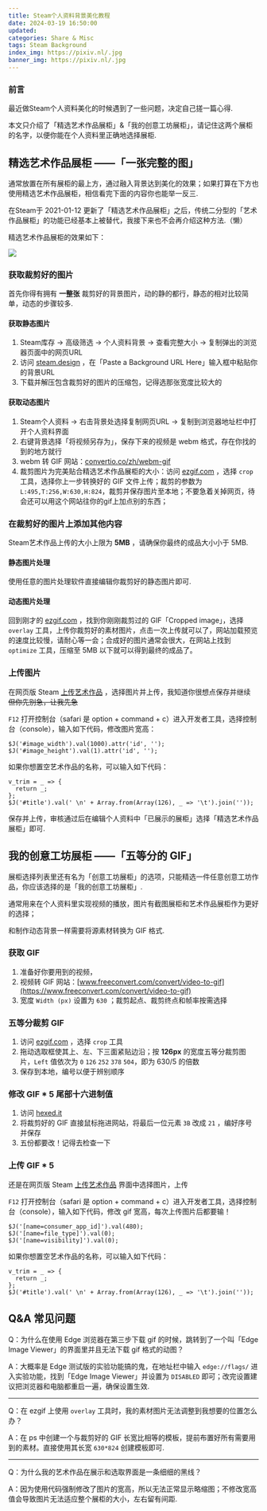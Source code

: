 ```yaml
---
title: Steam个人资料背景美化教程
date: 2024-03-19 16:50:00
updated: 
categories: Share & Misc
tags: Steam Background
index_img: https://pixiv.nl/.jpg
banner_img: https://pixiv.nl/.jpg
---
```


### 前言

最近做Steam个人资料美化的时候遇到了一些问题，决定自己搓一篇心得.

本文只介绍了「精选艺术作品展柜」&「我的创意工坊展柜」，请记住这两个展柜的名字，以便你能在个人资料里正确地选择展柜.

## 精选艺术作品展柜 ——「一张完整的图」

通常放置在所有展柜的最上方，通过融入背景达到美化的效果；如果打算在下方也使用精选艺术作品展柜，相信看完下面的内容你也能举一反三.

在Steam于 2021-01-12 更新了「精选艺术作品展柜」之后，传统二分型的「艺术作品展柜」的功能已经基本上被替代，我接下来也不会再介绍这种方法.（懒）

精选艺术作品展柜的效果如下：

![](https://mirror.ghproxy.com/https://raw.githubusercontent.com/NanodaOvO/PictureHost/main/steam_background_beautify_1.png)

### 获取裁剪好的图片

首先你得有拥有 **一整张** 裁剪好的背景图片，动的静的都行，静态的相对比较简单，动态的步骤较多.

#### 获取静态图片

1. Steam库存 -> 高级筛选 -> 个人资料背景 -> 查看完整大小 -> 复制弹出的浏览器页面中的网页URL
2. 访问 [steam.design](steam.design) ，在「Paste a Background URL Here」输入框中粘贴你的背景URL
3. 下载并解压包含裁剪好的图片的压缩包，记得选那张宽度比较大的

#### 获取动态图片

1. Steam个人资料 -> 右击背景处选择复制网页URL -> 复制到浏览器地址栏中打开个人资料界面
2. 右键背景选择「将视频另存为」，保存下来的视频是 webm 格式，存在你找的到的地方就行
3. webm 转 GIF 网站：[convertio.co/zh/webm-gif](https://convertio.co/zh/webm-gif/)
4. 裁剪图片为完美贴合精选艺术作品展柜的大小：访问 [ezgif.com](https://ezgif.com/) ，选择 `crop` 工具，选择你上一步转换好的 GIF 文件上传；裁剪的参数为 `L:495,T:256,W:630,H:824`，裁剪并保存图片至本地；不要急着关掉网页，待会还可以用这个网站往你的gif上加点别的东西；

### 在裁剪好的图片上添加其他内容

Steam艺术作品上传的大小上限为 **5MB** ，请确保你最终的成品大小小于 5MB.

#### 静态图片处理

使用任意的图片处理软件直接编辑你裁剪好的静态图片即可.

#### 动态图片处理

回到刚才的 [ezgif.com](https://ezgif.com/) ，找到你刚刚裁剪过的 GIF「Cropped image」，选择 `overlay` 工具，上传你裁剪好的素材图片，点击一次上传就可以了，网站加载预览的速度比较慢，请耐心等一会；合成好的图片通常会很大，在网站上找到 `optimize` 工具，压缩至 5MB 以下就可以得到最终的成品了。

### 上传图片

在网页版 Steam [上传艺术作品](https://steamcommunity.com/sharedfiles/edititem/767/3/) ，选择图片并上传，我知道你很想点保存并继续 ~~但你先别急，让我先急~~

`F12` 打开控制台（safari 是 option + command + c）进入开发者工具，选择控制台（console），输入如下代码，修改图片宽高：

``` JS
$J('#image_width').val(1000).attr('id', '');
$J('#image_height').val(1).attr('id', '');
```

如果你想置空艺术作品的名称，可以输入如下代码：

``` JS
v_trim = _ => {
  return _;
};
$J('#title').val(' \n' + Array.from(Array(126), _ => '\t').join(''));
```

保存并上传，审核通过后在编辑个人资料中「已展示的展柜」选择「精选艺术作品展柜」即可.

## 我的创意工坊展柜 ——「五等分的 GIF」

展柜选择列表里还有名为「创意工坊展柜」的选项，只能精选一件任意创意工坊作品，你应该选择的是「我的创意工坊展柜」.

通常用来在个人资料里实现视频的播放，图片有截图展柜和艺术作品展柜作为更好的选择；

和制作动态背景一样需要将源素材转换为 GIF 格式.

### 获取 GIF

1. 准备好你要用到的视频，
2. 视频转 GIF 网站：[www.freeconvert.com/convert/video-to-gif](https://www.freeconvert.com/convert/video-to-gif)
3. 宽度 `Width (px)` 设置为 `630` ；裁剪起点、裁剪终点和帧率按需选择

### 五等分裁剪 GIF

1. 访问 [ezgif.com](https://ezgif.com/) ，选择 `crop` 工具
2. 拖动选取框使其上、左、下三面紧贴边沿；按 **126px** 的宽度五等分裁剪图片，`Left` 值依次为 `0` `126` `252` `378` `504`，即为 630/5 的倍数
3. 保存到本地，编号以便于辨别顺序

### 修改 GIF * 5 尾部十六进制值

1. 访问 [hexed.it](https://hexed.it/)
2. 将裁剪好的 GIF 直接鼠标拖进网站，将最后一位元素 `3B` 改成 `21` ，编好序号并保存
3. 五份都要改！记得去检查一下

### 上传 GIF * 5

还是在网页版 Steam [上传艺术作品](https://steamcommunity.com/sharedfiles/edititem/767/3/) 界面中选择图片，上传

`F12` 打开控制台（safari 是 option + command + c）进入开发者工具，选择控制台（console），输入如下代码，修改 gif 宽高，每次上传图片后都要输！

``` JS
$J('[name=consumer_app_id]').val(480);
$J('[name=file_type]').val(0);
$J('[name=visibility]').val(0);
```

如果你想置空艺术作品的名称，可以输入如下代码：

``` JS
v_trim = _ => {
  return _;
};
$J('#title').val(' \n' + Array.from(Array(126), _ => '\t').join(''));
```


## Q&A 常见问题

Q：为什么在使用 Edge 浏览器在第三步下载 gif 的时候，跳转到了一个叫「Edge Image Viewer」的界面里并且无法下载 gif 格式的动图？

A：大概率是 Edge 测试版的实验功能搞的鬼，在地址栏中输入 `edge://flags/` 进入实验功能，找到「Edge Image Viewer」并设置为 `DISABLED` 即可；改完设置建议把浏览器和电脑都重启一遍，确保设置生效.

---

Q：在 ezgif 上使用 `overlay` 工具时，我的素材图片无法调整到我想要的位置怎么办？

A：在 ps 中创建一个与裁剪好的 GIF 长宽比相等的模板，提前布置好所有需要用到的素材。直接使用其长宽 `630*824` 创建模板即可.

---

Q：为什么我的艺术作品在展示和选取界面是一条细细的黑线？

A：因为使用代码强制修改了图片的宽高，所以无法正常显示略缩图；不修改宽高值会导致图片无法适应整个展柜的大小，左右留有间距.






